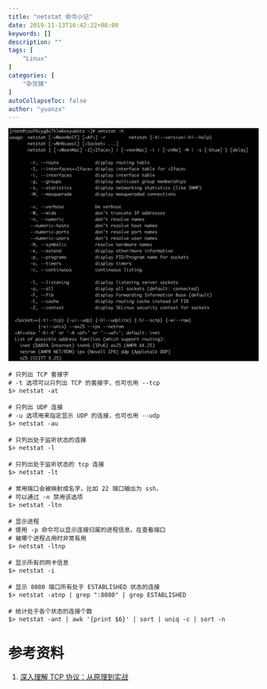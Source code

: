```yaml
---
title: "netstat 命令小记"
date: 2019-11-13T16:42:22+08:00
keywords: []
description: ""
tags: [
    "Linux"
]
categories: [
    "杂货铺"
]
autoCollapseToc: false
author: "yuanzx"
---
```


![](/hub/2019/November/39.png)

```shell
# 只列出 TCP 套接字
# -t 选项可以只列出 TCP 的套接字，也可也用 --tcp
$> netstat -at

# 只列出 UDP 连接
# -u 选项用来指定显示 UDP 的连接，也可也用 --udp
$> netstat -au

# 只列出处于监听状态的连接
$> netstat -l

# 只列出处于监听状态的 tcp 连接
$> netstat -lt

# 常用端口会被映射成名字，比如 22 端口输出为 ssh，
# 可以通过 -n 禁用该选项
$> netstat -ltn

# 显示进程
# 使用 -p 命令可以显示连接归属的进程信息，在查看端口
# 被哪个进程占用时非常有用
$> netstat -ltnp

# 显示所有的网卡信息
$> netstat -i

# 显示 8080 端口所有处于 ESTABLISHED 状态的连接
$> netstat -atnp | grep ":8080" | grep ESTABLISHED

# 统计处于各个状态的连接个数
$> netstat -ant | awk '{print $6}' | sort | uniq -c | sort -n
```

# 参考资料

1. [深入理解 TCP 协议：从原理到实战](https://juejin.im/book/5c70dbbe51882562046911bc?referrer=5aa21ad15188255585072268)